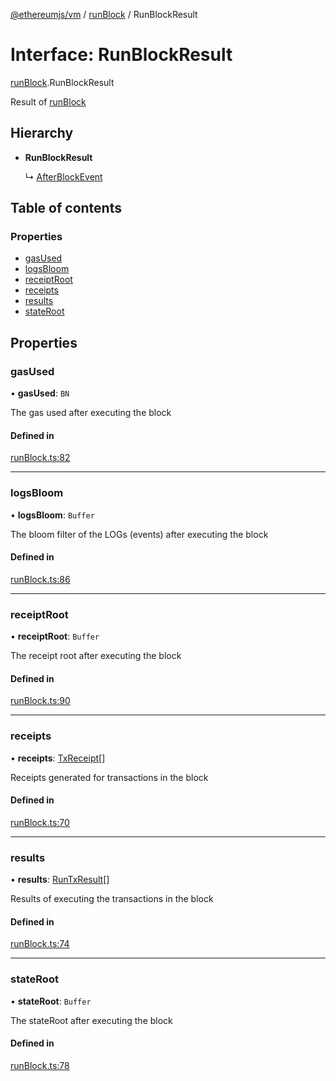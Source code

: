 [@ethereumjs/vm](../README.md) / [runBlock](../modules/runblock.md) / RunBlockResult

# Interface: RunBlockResult

[runBlock](../modules/runblock.md).RunBlockResult

Result of [runBlock](../classes/index.default.md#runblock)

## Hierarchy

- **RunBlockResult**

  ↳ [AfterBlockEvent](runblock.afterblockevent.md)

## Table of contents

### Properties

- [gasUsed](runblock.runblockresult.md#gasused)
- [logsBloom](runblock.runblockresult.md#logsbloom)
- [receiptRoot](runblock.runblockresult.md#receiptroot)
- [receipts](runblock.runblockresult.md#receipts)
- [results](runblock.runblockresult.md#results)
- [stateRoot](runblock.runblockresult.md#stateroot)

## Properties

### gasUsed

• **gasUsed**: `BN`

The gas used after executing the block

#### Defined in

[runBlock.ts:82](https://github.com/ethereumjs/ethereumjs-monorepo/blob/master/packages/vm/src/runBlock.ts#L82)

___

### logsBloom

• **logsBloom**: `Buffer`

The bloom filter of the LOGs (events) after executing the block

#### Defined in

[runBlock.ts:86](https://github.com/ethereumjs/ethereumjs-monorepo/blob/master/packages/vm/src/runBlock.ts#L86)

___

### receiptRoot

• **receiptRoot**: `Buffer`

The receipt root after executing the block

#### Defined in

[runBlock.ts:90](https://github.com/ethereumjs/ethereumjs-monorepo/blob/master/packages/vm/src/runBlock.ts#L90)

___

### receipts

• **receipts**: [TxReceipt](../modules/types.md#txreceipt)[]

Receipts generated for transactions in the block

#### Defined in

[runBlock.ts:70](https://github.com/ethereumjs/ethereumjs-monorepo/blob/master/packages/vm/src/runBlock.ts#L70)

___

### results

• **results**: [RunTxResult](runtx.runtxresult.md)[]

Results of executing the transactions in the block

#### Defined in

[runBlock.ts:74](https://github.com/ethereumjs/ethereumjs-monorepo/blob/master/packages/vm/src/runBlock.ts#L74)

___

### stateRoot

• **stateRoot**: `Buffer`

The stateRoot after executing the block

#### Defined in

[runBlock.ts:78](https://github.com/ethereumjs/ethereumjs-monorepo/blob/master/packages/vm/src/runBlock.ts#L78)
